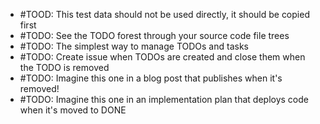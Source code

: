- #TOOD: This test data should not be used directly, it should be copied first
- #TODO: See the TODO forest through your source code file trees
- #TODO: The simplest way to manage TODOs and tasks
- #TODO: Create issue when TODOs are created and close them when the TODO is removed
- #TODO: Imagine this one in a blog post that publishes when it's removed!
- #TODO: Imagine this one in an implementation plan that deploys code when it's moved to DONE
